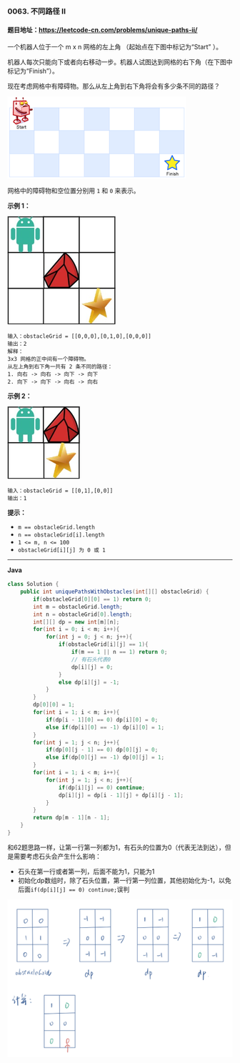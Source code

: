 ### 0063. 不同路径 II

#### 题目地址：https://leetcode-cn.com/problems/unique-paths-ii/

一个机器人位于一个 m x n 网格的左上角 （起始点在下图中标记为“Start” ）。

机器人每次只能向下或者向右移动一步。机器人试图达到网格的右下角（在下图中标记为“Finish”）。

现在考虑网格中有障碍物。那么从左上角到右下角将会有多少条不同的路径？

![img](robot_maze.png)

网格中的障碍物和空位置分别用 `1` 和 `0` 来表示。

**示例 1：**

![img](robot1.jpg)

```
输入：obstacleGrid = [[0,0,0],[0,1,0],[0,0,0]]
输出：2
解释：
3x3 网格的正中间有一个障碍物。
从左上角到右下角一共有 2 条不同的路径：
1. 向右 -> 向右 -> 向下 -> 向下
2. 向下 -> 向下 -> 向右 -> 向右
```

**示例 2：**

![img](robot2.jpg)

```
输入：obstacleGrid = [[0,1],[0,0]]
输出：1
```

**提示：**

- `m == obstacleGrid.length`
- `n == obstacleGrid[i].length`
- `1 <= m, n <= 100`
- `obstacleGrid[i][j] 为 0 或 1`

---

**Java**

``` java
class Solution {
    public int uniquePathsWithObstacles(int[][] obstacleGrid) {
        if(obstacleGrid[0][0] == 1) return 0;
        int m = obstacleGrid.length;
        int n = obstacleGrid[0].length;
        int[][] dp = new int[m][n];
        for(int i = 0; i < m; i++){
            for(int j = 0; j < n; j++){
                if(obstacleGrid[i][j] == 1){
                    if(m == 1 || n == 1) return 0;
                    // 有石头代表0
                    dp[i][j] = 0;
                } 
                else dp[i][j] = -1;
            }
        }
        dp[0][0] = 1;
        for(int i = 1; i < m; i++){
            if(dp[i - 1][0] == 0) dp[i][0] = 0;
            else if(dp[i][0] == -1) dp[i][0] = 1;
        }
        for(int j = 1; j < n; j++){
            if(dp[0][j - 1] == 0) dp[0][j] = 0;
            else if(dp[0][j] == -1) dp[0][j] = 1;
        }
        for(int i = 1; i < m; i++){
            for(int j = 1; j < n; j++){
                if(dp[i][j] == 0) continue;
                dp[i][j] = dp[i - 1][j] + dp[i][j - 1];
            }
        }
        return dp[m - 1][n - 1];
    }
}
```

和62题思路一样，让第一行第一列都为1，有石头的位置为0（代表无法到达），但是需要考虑石头会产生什么影响：

- 石头在第一行或者第一列，后面不能为1，只能为1
- 初始化dp数组时，除了石头位置，第一行第一列位置，其他初始化为-1，以免后面`if(dp[i][j] == 0) continue;`误判

<img src="image-20210602204152774.png" alt="image-20210602204152774" style="zoom: 67%;" />